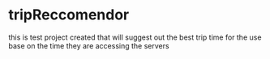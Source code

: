 # tripReccomendor
this is test project created that will suggest out the best trip time for the use base on the time they are accessing the servers
